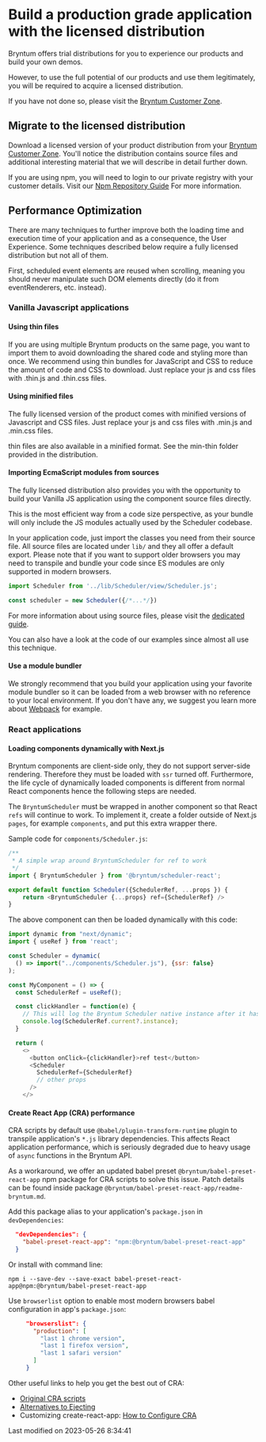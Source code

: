 # Build a production grade application with the licensed distribution

Bryntum offers trial distributions for you to experience our products and build your own demos.

However, to use the full potential of our products and use them legitimately, you will be required to acquire a licensed
distribution.

If you have not done so, please visit the [Bryntum Customer Zone](https://customerzone.bryntum.com).

## Migrate to the licensed distribution

Download a licensed version of your product distribution from your 
[Bryntum Customer Zone](https://customerzone.bryntum.com). You'll notice the distribution contains source files and
additional interesting material that we will describe in detail further down.

If you are using npm, you will need to login to our private registry with your customer details.
Visit our [Npm Repository Guide](#Scheduler/guides/npm-repository.md) For more information.

## Performance Optimization

There are many techniques to further improve both the loading time and execution time of your application and as a
consequence, the User Experience.
Some techniques described below require a fully licensed distribution but not all of them.

First, scheduled event elements are reused when scrolling, meaning you should never manipulate such DOM elements
directly (do it from eventRenderers, etc. instead).

### Vanilla Javascript applications

#### Using thin files

If you are using multiple Bryntum products on the same page, you want to import them to avoid downloading the shared
code and styling more than once. We recommend using thin bundles for JavaScript and CSS to reduce the amount of code and
CSS to download. Just replace your js and css files with .thin.js and .thin.css files.

#### Using minified files

The fully licensed version of the product comes with minified versions of Javascript and CSS files. Just replace your js
and css files with .min.js and .min.css files.

<div class="note">

thin files are also available in a minified format. See the min-thin folder provided in the distribution.

</div>

#### Importing EcmaScript modules from sources

The fully licensed distribution also provides you with the opportunity to build your Vanilla JS application using the
component source files directly.

This is the most efficient way from a code size perspective, as your bundle will only include the JS modules actually
used by the Scheduler codebase. 

In your application code, just import the classes you need from their source file. All source files are located
under `lib/` and they all offer a default export. Please note that if you want to support older browsers you may need to
transpile and bundle your code since ES modules are only supported in modern browsers.

```javascript
import Scheduler from '../lib/Scheduler/view/Scheduler.js';

const scheduler = new Scheduler({/*...*/})
```

For more information about using source files, please visit the 
[dedicated guide](#Scheduler/guides/gettingstarted/sources.md).

<div class="note">

You can also have a look at the code of our examples since almost all use this technique.

</div>

#### Use a module bundler

We strongly recommend that you build your application using your favorite module bundler so it can be loaded from a web
browser with no reference to your local environment. If you don't have any, we suggest you learn more
about [Webpack](https://webpack.js.org/) for example.

### React applications

#### Loading components dynamically with Next.js

Bryntum components are client-side only, they do not support server-side rendering. Therefore they must be loaded
with `ssr` turned off. Furthermore, the life cycle of dynamically loaded components is different from normal React
components hence the following steps are needed.

The `BryntumScheduler` must be wrapped in another component so that React `refs` will continue to work. To implement it,
create a folder outside of Next.js `pages`, for example `components`, and put this extra wrapper there.

Sample code for `components/Scheduler.js`:

```javascript
/**
 * A simple wrap around BryntumScheduler for ref to work
 */
import { BryntumScheduler } from '@bryntum/scheduler-react';

export default function Scheduler({SchedulerRef, ...props }) {
    return <BryntumScheduler {...props} ref={SchedulerRef} />
}
```

The above component can then be loaded dynamically with this code:

```javascript
import dynamic from "next/dynamic";
import { useRef } from 'react';

const Scheduler = dynamic(
  () => import("../components/Scheduler.js"), {ssr: false}
);

const MyComponent = () => {
  const SchedulerRef = useRef();

  const clickHandler = function(e) {
    // This will log the Bryntum Scheduler native instance after it has been loaded
    console.log(SchedulerRef.current?.instance);
  }

  return (
    <>
      <button onClick={clickHandler}>ref test</button>
      <Scheduler
        SchedulerRef={SchedulerRef}
        // other props
      />
    </>
```

#### Create React App (CRA) performance

CRA scripts by default use `@babel/plugin-transform-runtime` plugin to transpile application's `*.js` library
dependencies. This affects React application performance, which is seriously degraded due to heavy usage of `async`
functions in the Bryntum API.

As a workaround, we offer an updated babel preset `@bryntum/babel-preset-react-app` npm package for CRA scripts to solve
this issue. Patch details can be found inside package `@bryntum/babel-preset-react-app/readme-bryntum.md`.

Add this package alias to your application's `package.json` in `devDependencies`:

```json
  "devDependencies": {
    "babel-preset-react-app": "npm:@bryntum/babel-preset-react-app"
  }
```

Or install with command line:

```shell
npm i --save-dev --save-exact babel-preset-react-app@npm:@bryntum/babel-preset-react-app
```

Use `browserlist` option to enable most modern browsers babel configuration in app's `package.json`:

```json
     "browserslist": {
       "production": [
         "last 1 chrome version",
         "last 1 firefox version",
         "last 1 safari version"
       ]
     }
```

Other useful links to help you get the best out of CRA:

* [Original CRA scripts](https://github.com/facebook/create-react-app)
* [Alternatives to Ejecting](https://create-react-app.dev/docs/alternatives-to-ejecting)
* Customizing create-react-app: [How to Configure CRA](https://auth0.com/blog/how-to-configure-create-react-app)


<p class="last-modified">Last modified on 2023-05-26 8:34:41</p>